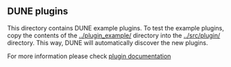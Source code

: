 ## DUNE plugins

This directory contains DUNE example plugins. To test the example plugins, copy the contents of the [../plugin_example/](../plugin_example) directory into the [../src/plugin/](../src/plugin/) directory. This way, DUNE will automatically discover the new plugins.

For more information please check [plugin documentation](../docs/PLUGIN.md)